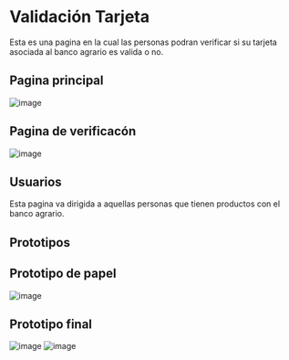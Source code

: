 # Validación Tarjeta 
Esta es una pagina en la cual las personas podran
verificar si su tarjeta asociada al banco agrario
es valida o no.

## Pagina principal 
![image](https://user-images.githubusercontent.com/86080736/125462927-b6d069a7-5fe9-45cf-85cd-9ef295f63d70.png)
## Pagina de verificacón
![image](https://user-images.githubusercontent.com/86080736/125462995-e092580b-3622-4048-a577-cbc5795925c1.png)
## Usuarios
Esta pagina va dirigida a aquellas personas que
tienen productos con el banco agrario.

## Prototipos
  ## Prototipo de papel
![image](https://user-images.githubusercontent.com/86080736/125462527-b22ed7bf-de54-4a24-91f5-014b41090018.png)

  ## Prototipo final
  ![image](https://user-images.githubusercontent.com/86080736/125462250-ddc8b202-81aa-4ce8-a36d-2286ff5ddc79.png)
  ![image](https://user-images.githubusercontent.com/86080736/125462365-12dde999-f839-4832-b8f7-b85701378587.png)
